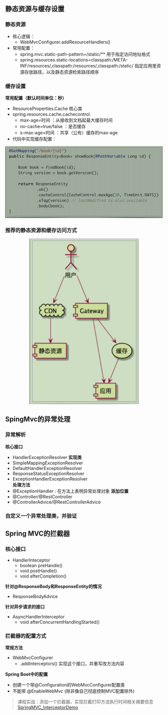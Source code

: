 ## 静态资源与缓存设置
### 静态资源
+ 核心逻辑：
    + WebMvcConfigurer.addResourceHandlers()
+ 常用配置：
    + spring.mvc.static-path-pattern=/static/** 用于指定访问地址格式 
    + spring.resources.static-locations=classpath:/META-INF/resources/,classpath:/resources/,classpath:/static/  指定应用里资源存放路径，以及静态资源检索路径顺序
### 缓存设置
**常用配置（默认时间单位：秒）**
+ ResourceProperties.Cache 核心类
+ spring.resources.cache.cachecontrol.
    - max-age=时间 ：从接收到文档起最大缓存时间
    - no-cache=true/false ：是否缓存
    - s-max-age=时间 ：共享（公有）缓存的max-age
+ 代码中实现缓存配置：
<div align=center><img src="images/mvc_code_cache.png" width="600"/></div>

### 推荐的静态资源和缓存访问方式
<div align=center><img src="images/resource_cache_strategy.png" width="350"/></div>

## SpingMvc的异常处理
### 异常解析
**核心接口**
+ HandlerExceptionResolver
**实现类**
+ SimpleMappingExceptionResolver
+ DefaultHandlerExceptionResolver
+ ResponseStatusExceptionResolver
+ ExceptionHandlerExceptionResolver  
**处理方法**
+ @ExceptionHandler : 在方法上表明异常处理对象
**添加位置**
+ @Controller/@RestController
+ @ControllerAdvice/@RestControllerAdvice

### 自定义一个异常处理类，并验证

## Spring MVC的拦截器
### 核心接口
+ HandlerInteceptor
    + boolean preHandle()
    + void postHandle()
    + void afterCompletion()

**针对@ResponseBody和ResponseEntity的情况**
+ ResponseBodyAdvice

**针对异步请求的接口**
+ AsyncHandlerInterceptor
    + void afterConcurrentHandlingStarted()
### 拦截器的配置方式
**常规方法**
+ WebMvcConfigurer 
    - .addInterceptors() 实现这个接口，并重写改方法内容


**Spring Boot中的配置**
+ 创建一个带@Configuration的WebMvcConfigurer配置类
+ 不能带 @EnableWebMvc (除非像自己彻底控制MVC配置除外)

> 课程实战：添加一个拦截器，实现拦截打印方法执行时间相关摘要信息
    [SpringMVC_InterceptorDemo](SpringMvc_InterceptorDemo.md)